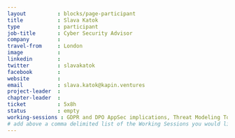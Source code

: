 ```yaml
---
layout          : blocks/page-participant
title           : Slava Katok
type            : participant
job-title       : Cyber Security Advisor
company         :
travel-from     : London
image           :
linkedin        :
twitter         : slavakatok
facebook        :
website         :
email           : slava.katok@kapin.ventures
project-leader  :
chapter-leader  :
ticket          : 5x8h
status          : empty
working-sessions : GDPR and DPO AppSec implications, Threat Modeling Tools, Threat Modeling Diagramming Techniques
# add above a comma delimited list of the Working Sessions you would like to attend (use the session's title)
---
```


<!-- put more details about participant here -->

